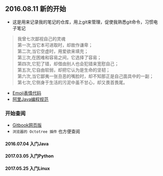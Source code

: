 ## 2016.08.11 新的开始
- 这是用来记录我的笔记的仓库，用上git来管理，促使我熟悉git命令，习惯电子笔记

>我曾七次鄙视自己的灵魂<br/>
>第一次,当它本可进取时，却故作谦卑； <br/>
>第二次,当它空虚时，用爱欲来填充； <br/>
>第三次,在困难和容易之间，它选择了容易； <br/>
>第四次,它犯了错，却借由别人也会犯错来宽慰自己；<br/> 
>第五次,它自由软弱，却把它认为是生命的坚韧； <br/>
>第六次,当它鄙夷一张丑恶的嘴脸时，却不知那正是自己面具中的一副；<br/>
>第七次,它侧身于生活的污泥中虽不甘心，却又畏首畏尾。<br/>

- [Emoji表情代码](https://github.com/Kuangcp/Notes/blob/master/ConfigFiles/emojis.md)
- [阿里Java编程规范](https://github.com/Kuangcp/Notes/blob/master/Java/%E9%98%BF%E9%87%8C%E5%B7%B4%E5%B7%B4java%E8%A7%84%E8%8C%832017-02-09.md)

### 开始查阅
- [Gitbook网页版](https://kuangcp.gitbooks.io/notes/)
- `浏览器的 Octotree 插件` 也方便查阅

#### 2016.07.04 入门Java
#### 2017.03.05 入门Python
#### 2017.05.25 入门Linux

    
    
